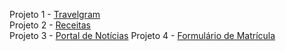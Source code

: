 Projeto 1 - [Travelgram](https://1nickael1.github.io/MBA-Rocketseat/travelgram/)\
Projeto 2 - [Receitas](https://1nickael1.github.io/MBA-Rocketseat/receitas/)\
Projeto 3 - [Portal de Notícias](https://1nickael1.github.io/MBA-Rocketseat/portalNoticias/)
Projeto 4 - [Formulário de Matrícula](https://1nickael1.github.io/MBA-Rocketseat/formularioMatricula/)